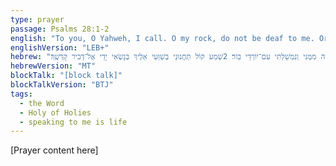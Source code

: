 ```yaml
---
type: prayer
passage: Psalms 28:1-2
english: "To you, O Yahweh, I call. O my rock, do not be deaf to me. Or else, if you are silent to me, then I will become like those descending to the pit.  Hear the voice of my supplications when I cry to you for help, when I lift up my hands toward your holy inner sanctuary, the place your Word speaks to me."
englishVersion: "LEB+"
hebrew: "לְדָוִד אֵלֶיךָ יְהוָה׀ אֶקְרָא צוּרִי אַֽל־תֶּחֱרַשׁ מִמֶּנִּי פֶּן־תֶּֽחֱשֶׁה מִמֶּנִּי וְנִמְשַׁלְתִּי עִם־יוֹרְדֵי בֽוֹר׃ 2שְׁמַע קוֹל תַּחֲנוּנַי בְּשַׁוְּעִי אֵלֶיךָ בְּנָשְׂאִי יָדַי אֶל־דְּבִיר קָדְשֶֽׁךָ׃"
hebrewVersion: "MT"
blockTalk: "[block talk]"
blockTalkVersion: "BTJ"
tags:
  - the Word
  - Holy of Holies
  - speaking to me is life
---
```


[Prayer content here]
